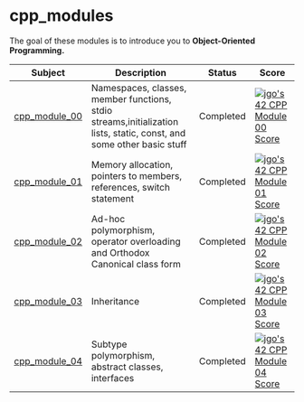 # cpp_modules

The goal of these modules is to introduce you to **Object-Oriented Programming.**

| Subject | Description | Status | Score |
| ------- | ----------- | ------ | ----- |
| [cpp_module_00](https://github.com/jgodv/cpp_module_00) | Namespaces, classes, member functions, stdio streams,initialization lists, static, const, and some other basic stuff | Completed | [![jgo's 42 CPP Module 00 Score](https://badge42.vercel.app/api/v2/clgusi0jq006608mn00p7d026/project/3057491)](https://github.com/JaeSeoKim/badge42)
| [cpp_module_01](https://github.com/jgodv/cpp_module_01) | Memory allocation, pointers to members, references, switch statement | Completed | [![jgo's 42 CPP Module 01 Score](https://badge42.vercel.app/api/v2/clgusi0jq006608mn00p7d026/project/3087539)](https://github.com/JaeSeoKim/badge42)
| [cpp_module_02](https://github.com/jgodv/cpp_module_02) | Ad-hoc polymorphism, operator overloading and Orthodox Canonical class form | Completed | [![jgo's 42 CPP Module 02 Score](https://badge42.vercel.app/api/v2/clgusi0jq006608mn00p7d026/project/3088740)](https://github.com/JaeSeoKim/badge42)
| [cpp_module_03](https://github.com/jgodv/cpp_module_03) | Inheritance | Completed | [![jgo's 42 CPP Module 03 Score](https://badge42.vercel.app/api/v2/clgusi0jq006608mn00p7d026/project/3093681)](https://github.com/JaeSeoKim/badge42)
| [cpp_module_04](https://github.com/jgodv/cpp_module_04) | Subtype polymorphism, abstract classes, interfaces | Completed | [![jgo's 42 CPP Module 04 Score](https://badge42.vercel.app/api/v2/clgusi0jq006608mn00p7d026/project/3097971)](https://github.com/JaeSeoKim/badge42)